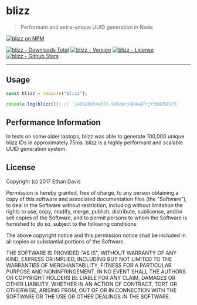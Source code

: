 # blizz

> Performant and extra-unique UUID generation in Node

[![blizz on NPM](https://nodei.co/npm/blizz.png)](https://www.npmjs.com/package/blizz)

[![blizz - Downloads Total](https://img.shields.io/npm/dt/blizz.svg)](https://www.npmjs.com/package/blizz) [![blizz - Version](https://img.shields.io/npm/v/blizz.svg)](https://www.npmjs.com/package/blizz) [![blizz - License](https://img.shields.io/npm/l/blizz.svg)](https://www.npmjs.com/package/blizz) [![blizz - Github Stars](https://img.shields.io/github/stars/FuturisticCake/blizz-node.svg?style=social&label=Star)](https://github.com/FuturisticCake/blizz-node)

---

## Usage

```javascript
const blizz = require("blizz");

console.log(blizz()); // '1489289344571-SHNzAri4E4wQTcjY3bB2SEV75'
```


## Performance Information

In tests on some older laptops, blizz was able to generate 100,000 unique blizz IDs in approximately 75ms. blizz is a highly performant and scalable UUID generation system.


## License

Copyright (c) 2017 Ethan Davis

Permission is hereby granted, free of charge, to any person obtaining a copy of this software and associated documentation files (the "Software"), to deal in the Software without restriction, including without limitation the rights to use, copy, modify, merge, publish, distribute, sublicense, and/or sell copies of the Software, and to permit persons to whom the Software is furnished to do so, subject to the following conditions:

The above copyright notice and this permission notice shall be included in all copies or substantial portions of the Software.

THE SOFTWARE IS PROVIDED "AS IS", WITHOUT WARRANTY OF ANY KIND, EXPRESS OR IMPLIED, INCLUDING BUT NOT LIMITED TO THE WARRANTIES OF MERCHANTABILITY, FITNESS FOR A PARTICULAR PURPOSE AND NONINFRINGEMENT. IN NO EVENT SHALL THE AUTHORS OR COPYRIGHT HOLDERS BE LIABLE FOR ANY CLAIM, DAMAGES OR OTHER LIABILITY, WHETHER IN AN ACTION OF CONTRACT, TORT OR OTHERWISE, ARISING FROM, OUT OF OR IN CONNECTION WITH THE SOFTWARE OR THE USE OR OTHER DEALINGS IN THE SOFTWARE.